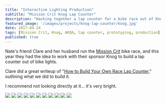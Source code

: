 ```yaml
---
title: "Interactive Lighting Production"
subtitle: "Mission Crit Knog Lap Counter"
description: "Hacking together a lap counter for a bike race out of Knog bike lights"
featured_image: '/images/projects/knog-lap-counter/knog.jpg'
date: 2017-04-24
tags: [Mission Crit, Knog, AKQA, lap counter, prototyping, production]
published: true
---
```


Nate's friend Clare and her husband run the [Mission Crit](http://missioncrit.com/) bike race, and this year they had the idea to work with their sponsor Knog to build a lap counter out of bike lights.

Clare did a great writeup of "[How to Build Your Own Race Lap Counter](https://www.knog.com.au/blog/how-to-build-your-own-race-lap-counter)," outlining what we did to build it.

I recommend not looking directly at it... it's very bright.

<div class="gallery" data-columns="1">
  <img src="/images/projects/knog-lap-counter/knog.jpg">
  <img src="/images/projects/knog-lap-counter/side_on.jpg">
  <img src="/images/projects/knog-lap-counter/2017-04-12_10.32.18.jpg">
  <img src="/images/projects/knog-lap-counter/2017-04-14_22.07.19.jpg">
  <img src="/images/projects/knog-lap-counter/2017-04-18_15.26.44.jpg">
  <img src="/images/projects/knog-lap-counter/2017-04-20_00.03.40.jpg">
  <img src="/images/projects/knog-lap-counter/2017-04-20_00.05.03.jpg">
  <img src="/images/projects/knog-lap-counter/2017-04-20_22.09.19.jpg">
  <img src="/images/projects/knog-lap-counter/light_on.jpg">
  <img src="/images/projects/knog-lap-counter/light_off.jpg">
  <img src="/images/projects/knog-lap-counter/side_off.jpg">
</div>

